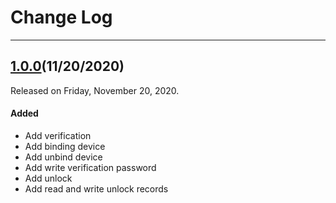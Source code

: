 # Change Log

------

## [1.0.0](https://github.com/minewdevelop/iOS_Pods_Minew_LockDeviceSDK/releases/tag/1.0.0)(11/20/2020)

Released on Friday, November 20, 2020. 

#### Added

- Add verification
- Add binding device
- Add unbind device
- Add write verification password
- Add unlock
- Add read and write unlock records
